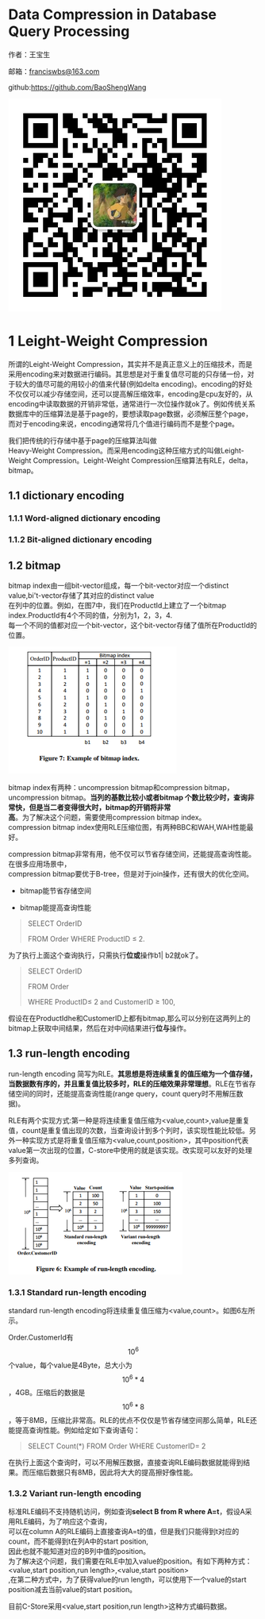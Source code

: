# Data Compression in Database Query Processing

作者：王宝生

邮箱：franciswbs@163.com

github:https://github.com/BaoShengWang

![](/assets/微信.jpg)



# 1 Leight-Weight Compression

所谓的Leight-Weight Compression，其实并不是真正意义上的压缩技术，而是采用encoding来对数据进行编码。其思想是对于重复值尽可能的只存储一份，对于较大的值尽可能的用较小的值来代替\(例如delta encoding\)。encoding的好处不仅仅可以减少存储空间，还可以提高解压缩效率，encoding是cpu友好的，从encoding中读取数据的开销非常低，通常进行一次位操作就ok了。例如传统关系数据库中的压缩算法是基于page的，要想读取page数据，必须解压整个page，而对于encoding来说，encoding通常将几个值进行编码而不是整个page。

我们把传统的行存储中基于page的压缩算法叫做  
Heavy-Weight Compression。而采用encoding这种压缩方式的叫做Leight-Weight Compression。Leight-Weight Compression压缩算法有RLE，delta，bitmap。

## 1.1 dictionary encoding

### 1.1.1 Word-aligned dictionary encoding

### 1.1.2 Bit-aligned dictionary encoding

## 

## 1.2 bitmap

bitmap index由一组bit-vector组成，每一个bit-vector对应一个distinct value,bi't-vector存储了其对应的distinct value  
在列中的位置。例如，在图7中，我们在ProductId上建立了一个bitmap index.ProductId有4个不同的值，分别为1，2，3，4.  
每一个不同的值都对应一个bit-vector，这个bit-vector存储了值所在ProductId的位置。

![](/assets/import.png)

bitmap index有两种：uncompression bitmap和compression bitmap，uncompression bitmap。**当列的基数比较小或者bitmap 个数比较少时，查询非常快，但是当二者变得很大时，bitmap的开销将非常  
高**。为了解决这个问题，需要使用compression bitmap index。  
compression bitmap index使用RLE压缩位图，有两种BBC和WAH,WAH性能最好。

compression bitmap非常有用，他不仅可以节省存储空间，还能提高查询性能。在很多应用场景中，  
compression bitmap要优于B-tree，但是对于join操作，还有很大的优化空间。

* bitmap能节省存储空间

* bitmap能提高查询性能

> SELECT OrderID
>
> FROM Order WHERE ProductID ≤ 2.

为了执行上面这个查询执行，只需执行**位或**操作b1\| b2就ok了。

> SELECT OrderID
>
> FROM Order
>
> WHERE ProductID≤ 2 and CustomerID ≥ 100,

假设在在ProductIdhe和CustomerID上都有bitmap,那么可以分别在这两列上的bitmap上获取中间结果，然后在对中间结果进行**位与**操作。

## 1.3 run-length encoding

run-length encoding 简写为RLE。**其思想是将连续重复的值压缩为一个值存储，当数据数有序的，并且重复值比较多时，RLE的压缩效果非常理想**。RLE在节省存储空间的同时，还能提高查询性能\(range query，count query时不用解压数据\)。

RLE有两个实现方式:第一种是将连续重复值压缩为&lt;value,count&gt;,value是重复值，count是重复值出现的次数，当查询设计到多个列时，该实现性能比较低。另外一种实现方式是将重复值压缩为&lt;value,count,position&gt;，其中position代表value第一次出现的位置，C-store中使用的就是该实现。改实现可以友好的处理多列查询。

![](/assets/RUE-encoding.png)

### 1.3.1 Standard run-length encoding

standard run-length encoding将连续重复值压缩为&lt;value,count&gt;。如图6左所示。

Order.CustomerId有$$10^6$$个value，每个value是4Byte，总大小为$$10^6 * 4$$，4GB。压缩后的数据是$$10^6 * 8$$，等于8MB，压缩比非常高。RLE的优点不仅仅是节省存储空间那么简单，RLE还能提高查询性能。例如给定如下查询语句：

> SELECT Count\(\*\) FROM Order WHERE CustomerID= 2

在执行上面这个查询时，可以不用解压数据，直接查询RLE编码数据就能得到结果。而压缩后数据只有8MB，因此将大大的提高擦好像性能。

### 1.3.2 Variant run-length encoding

标准RLE编码不支持随机访问，例如查询**select B from R where A=t**，假设A采用RLE编码，为了响应这个查询，  
可以在column A的RLE编码上直接查询A=t的值，但是我们只能得到t对应的count，而不能得到t在列A中的start position,  
因此也就不能知道对应的B列中值的position。  
为了解决这个问题，我们需要在RLE中加入value的position。有如下两种方式：&lt;value,start position,run length&gt;,&lt;value,start position&gt;  
,在第二种方式中，为了获得value的run length，可以使用下一个value的start position减去当前value的start position。

目前C-Store采用&lt;value,start position,run length&gt;这种方式编码数据。

